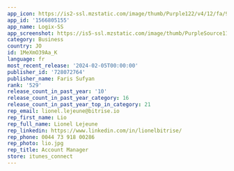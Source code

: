 ```yaml
---
app_icon: https://is2-ssl.mzstatic.com/image/thumb/Purple122/v4/12/fa/90/12fa90f5-5418-abfd-ac58-11c88f71aca8/AppIcon-1x_U007emarketing-0-7-0-85-220.png/1024x1024bb.png
app_id: '1566805155'
app_name: Logix-SS
app_screenshot: https://is5-ssl.mzstatic.com/image/thumb/PurpleSource115/v4/d9/a2/86/d9a28666-4665-1d9c-3efc-0c220f2ca4fc/5570af0f-b8b3-4e28-9d36-188d73ba1a59__U0627_U064a_U0641_U0648_U0646_11__U0628_U0631_U0648-_U0627_U0644_U0645_U0639_U062f_U0644-01.jpg/1242x2688bb.png
category: Business
country: JO
id: 1MeXmO39Aa_K
language: fr
most_recent_release: '2024-02-05T00:00:00'
publisher_id: '728072764'
publisher_name: Faris Sufyan
rank: '529'
release_count_in_past_year: '10'
release_count_in_past_year_category: 16
release_count_in_past_year_top_in_category: 21
rep_email: lionel.lejeune@bitrise.io
rep_first_name: Lio
rep_full_name: Lionel Lejeune
rep_linkedin: https://www.linkedin.com/in/lionelbitrise/
rep_phone: 0044 73 918 00286
rep_photo: lio.jpg
rep_title: Account Manager
store: itunes_connect
---
```

